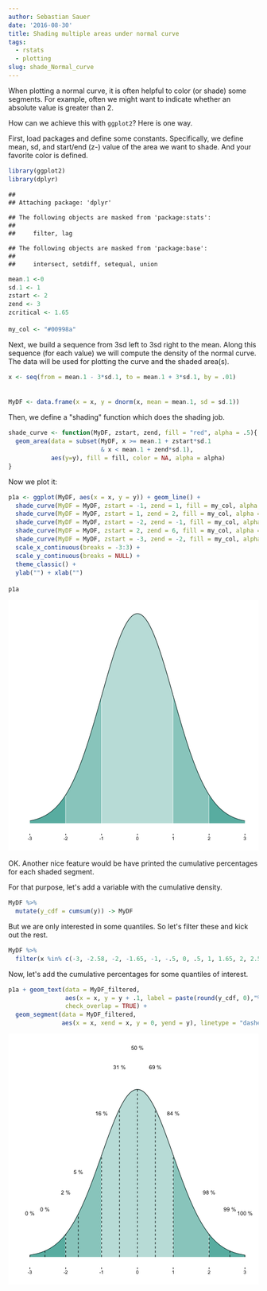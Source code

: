 ```yaml
---
author: Sebastian Sauer
date: '2016-08-30'
title: Shading multiple areas under normal curve
tags:
  - rstats
  - plotting
slug: shade_Normal_curve
---
```





When plotting a normal curve, it is often helpful to color (or shade) some segments. For example, often we might want to indicate whether an absolute value is greater than 2.

How can we achieve this with `ggplot2`? Here is one way.



First, load packages and define some constants. Specifically, we define mean, sd, and start/end (z-) value of the area we want to shade. And your favorite color is defined.

```r
library(ggplot2)
library(dplyr)
```

```
## 
## Attaching package: 'dplyr'
```

```
## The following objects are masked from 'package:stats':
## 
##     filter, lag
```

```
## The following objects are masked from 'package:base':
## 
##     intersect, setdiff, setequal, union
```

```r
mean.1 <-0
sd.1 <- 1
zstart <- 2
zend <- 3
zcritical <- 1.65

my_col <- "#00998a"
```


Next, we build a sequence from 3sd left to 3sd right to the mean. Along this sequence (for each value) we will compute the density of the normal curve. The data will be used for plotting the curve and the shaded area(s).


```r
x <- seq(from = mean.1 - 3*sd.1, to = mean.1 + 3*sd.1, by = .01)


MyDF <- data.frame(x = x, y = dnorm(x, mean = mean.1, sd = sd.1))
```


Then, we define a "shading" function which does the shading job.

```r
shade_curve <- function(MyDF, zstart, zend, fill = "red", alpha = .5){
  geom_area(data = subset(MyDF, x >= mean.1 + zstart*sd.1
                          & x < mean.1 + zend*sd.1),
            aes(y=y), fill = fill, color = NA, alpha = alpha)
}
```



Now we plot it:


```r
p1a <- ggplot(MyDF, aes(x = x, y = y)) + geom_line() +
  shade_curve(MyDF = MyDF, zstart = -1, zend = 1, fill = my_col, alpha = .3) +
  shade_curve(MyDF = MyDF, zstart = 1, zend = 2, fill = my_col, alpha = .5) +
  shade_curve(MyDF = MyDF, zstart = -2, zend = -1, fill = my_col, alpha = .5) +
  shade_curve(MyDF = MyDF, zstart = 2, zend = 6, fill = my_col, alpha = .7) +
  shade_curve(MyDF = MyDF, zstart = -3, zend = -2, fill = my_col, alpha = .7) +
  scale_x_continuous(breaks = -3:3) +
  scale_y_continuous(breaks = NULL) +
  theme_classic() +
  ylab("") + xlab("")

p1a
```

![](/images/2016-08-30-03.png)



OK. Another nice feature would be have printed the cumulative percentages for each shaded segment.

For that purpose, let's add a variable with the cumulative density.


```r
MyDF %>%
  mutate(y_cdf = cumsum(y)) -> MyDF
```



But we are only interested in some quantiles. So let's filter these and kick out the rest.


```r
MyDF %>%
  filter(x %in% c(-3, -2.58, -2, -1.65, -1, -.5, 0, .5, 1, 1.65, 2, 2.58, 3)) -> MyDF_filtered
```


Now, let's add the cumulative percentages for some quantiles of interest.


```r
p1a + geom_text(data = MyDF_filtered,
                aes(x = x, y = y + .1, label = paste(round(y_cdf, 0),"%")),
                check_overlap = TRUE) +
  geom_segment(data = MyDF_filtered,
               aes(x = x, xend = x, y = 0, yend = y), linetype = "dashed")
```

![](/images/2016-08-30-04.png)
